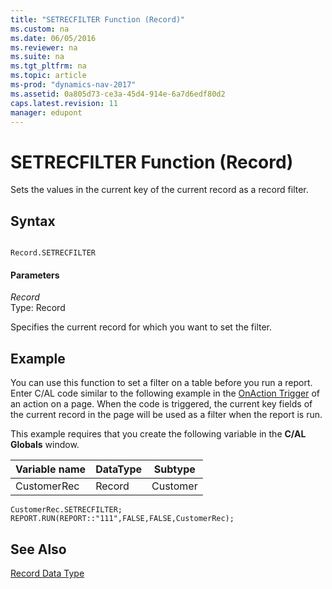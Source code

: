 ```yaml
---
title: "SETRECFILTER Function (Record)"
ms.custom: na
ms.date: 06/05/2016
ms.reviewer: na
ms.suite: na
ms.tgt_pltfrm: na
ms.topic: article
ms-prod: "dynamics-nav-2017"
ms.assetid: 0a805d73-ce3a-45d4-914e-6a7d6edf80d2
caps.latest.revision: 11
manager: edupont
---
```

# SETRECFILTER Function (Record)
Sets the values in the current key of the current record as a record filter.  
  
## Syntax  
  
```  
  
Record.SETRECFILTER  
```  
  
#### Parameters  
 *Record*  
 Type: Record  
  
 Specifies the current record for which you want to set the filter.  
  
## Example  
 You can use this function to set a filter on a table before you run a report. Enter C/AL code similar to the following example in the [OnAction Trigger](OnAction-Trigger.md) of an action on a page. When the code is triggered, the current key fields of the current record in the page will be used as a filter when the report is run.  
  
 This example requires that you create the following variable in the **C/AL Globals** window.  
  
|Variable name|DataType|Subtype|  
|-------------------|--------------|-------------|  
|CustomerRec|Record|Customer|  
  
```  
CustomerRec.SETRECFILTER;  
REPORT.RUN(REPORT::"111",FALSE,FALSE,CustomerRec);   
```  
  
## See Also  
 [Record Data Type](Record-Data-Type.md)
